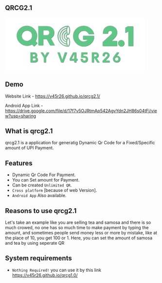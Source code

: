 ## QRCG2.1

![App Screenshot](https://github.com/v45r26/qrcg2.1/blob/main/lgl_01.png?raw=true)


## Demo
Website Link - 
https://v45r26.github.io/qrcg2.1/

Android App Link - 
https://drive.google.com/file/d/17f7v5OJRtmAp542AgvYdn2JH86s04tFj/view?usp=sharing

## What is qrcg2.1
qrcg2.1 is a application for generatig Dynamic Qr Code for a Fixed/Specific amount of UPI Payment.

## Features

- Dynamic Qr Code For Payment.
- You can Set amount for Payment.
- Can be created `Unlimited QR`.
- `Cross platform` [because of web Version].
- `Android App` Also available.


## Reasons to use qrcg2.1


Let's take an example like you are selling tea and samosa and there is so much crowed, no one has so much time to make payment by typing the amount, and sometimes people send money less or more by mistake, like at the place of 10, you get 100 or 1. Here, you can set the amount of samosa and tea by using seperate QR

## System requirements

- `Nothing Required!` you can use it by this link https://v45r26.github.io/qrcg1.0/
